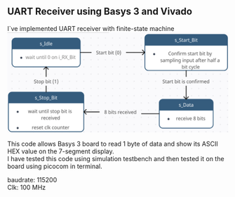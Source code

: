 ## UART Receiver using Basys 3 and Vivado  

I`ve implemented UART receiver with finite-state machine  
![alt text](https://github.com/kissinger1337/VHDL/blob/main/UART%20Receiver/diagram/FSM.png)  

This code allows Basys 3 board to read 1 byte of data and show its ASCII HEX value on the 7-segment display.  
I have tested this code using simulation testbench and then tested it on the board using picocom in terminal.  

baudrate: 115200  
Clk: 100 MHz

